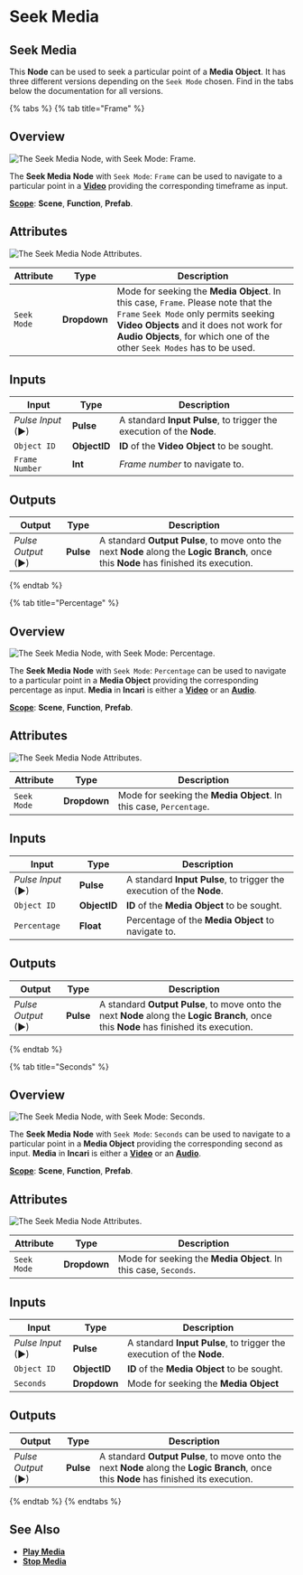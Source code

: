 # Seek Media

## Seek Media

This **Node** can be used to seek a particular point of a **Media** **Object**. It has three different versions depending on the `Seek Mode` chosen. Find in the tabs below the documentation for all versions.

{% tabs %}
{% tab title="Frame" %}
## Overview

![The Seek Media Node, with Seek Mode: Frame.](../../../.gitbook/assets/node-seekmedia-frames.png)

The **Seek Media** **Node** with `Seek Mode`: `Frame` can be used to navigate to a particular point in a [**Video**](../../../objects-and-types/scene-objects/3dobjects/video.md) providing the corresponding timeframe as input.

[**Scope**](../../overview.md#scopes): **Scene**, **Function**, **Prefab**.

## Attributes

![The Seek Media Node Attributes.](../../../.gitbook/assets/node-seekmedia-attri.png)

| Attribute   | Type         | Description                                                                                                                                                                                                                                           |
| ----------- | ------------ | ----------------------------------------------------------------------------------------------------------------------------------------------------------------------------------------------------------------------------------------------------- |
| `Seek Mode` | **Dropdown** | Mode for seeking the **Media** **Object**. In this case, `Frame`. Please note that the `Frame` `Seek Mode` only permits seeking **Video Objects** and it does not work for **Audio Objects**, for which one of the other `Seek Modes` has to be used. |

## Inputs

| Input             | Type         | Description                                                           |
| ----------------- | ------------ | --------------------------------------------------------------------- |
| _Pulse Input_ (►) | **Pulse**    | A standard **Input Pulse**, to trigger the execution of the **Node**. |
| `Object ID`       | **ObjectID** | **ID** of the **Video** **Object** to be sought.                      |
| `Frame Number`    | **Int**      | _Frame number_ to navigate to.                                        |

## Outputs

| Output             | Type      | Description                                                                                                                            |
| ------------------ | --------- | -------------------------------------------------------------------------------------------------------------------------------------- |
| _Pulse Output_ (►) | **Pulse** | A standard **Output Pulse**, to move onto the next **Node** along the **Logic Branch**, once this **Node** has finished its execution. |
{% endtab %}

{% tab title="Percentage" %}
## Overview

![The Seek Media Node, with Seek Mode: Percentage.](../../../.gitbook/assets/node-seekmedia-percentage.png)

The **Seek Media** **Node** with `Seek Mode`: `Percentage` can be used to navigate to a particular point in a **Media Object** providing the corresponding percentage as input. **Media** in **Incari** is either a [**Video**](../../../objects-and-types/scene-objects/3dobjects/video.md) or an [**Audio**](../../../objects-and-types/scene-objects/audio.md).

[**Scope**](../../overview.md#scopes): **Scene**, **Function**, **Prefab**.

## Attributes

![The Seek Media Node Attributes.](../../../.gitbook/assets/node-seekmedia-attri.png)

| Attribute   | Type         | Description                                                            |
| ----------- | ------------ | ---------------------------------------------------------------------- |
| `Seek Mode` | **Dropdown** | Mode for seeking the **Media** **Object**. In this case, `Percentage`. |

## Inputs

| Input             | Type         | Description                                                           |
| ----------------- | ------------ | --------------------------------------------------------------------- |
| _Pulse Input_ (►) | **Pulse**    | A standard **Input Pulse**, to trigger the execution of the **Node**. |
| `Object ID`       | **ObjectID** | **ID** of the **Media** **Object** to be sought.                      |
| `Percentage`      | **Float**    | Percentage of the **Media Object** to navigate to.                    |

## Outputs

| Output             | Type      | Description                                                                                                                            |
| ------------------ | --------- | -------------------------------------------------------------------------------------------------------------------------------------- |
| _Pulse Output_ (►) | **Pulse** | A standard **Output Pulse**, to move onto the next **Node** along the **Logic Branch**, once this **Node** has finished its execution. |
{% endtab %}

{% tab title="Seconds" %}
## Overview

![The Seek Media Node, with Seek Mode: Seconds.](../../../.gitbook/assets/node-seekmedia-seconds.png)

The **Seek Media** **Node** with `Seek Mode`: `Seconds` can be used to navigate to a particular point in a **Media Object** providing the corresponding second as input. **Media** in **Incari** is either a [**Video**](../../../objects-and-types/scene-objects/3dobjects/video.md) or an [**Audio**](../../../objects-and-types/scene-objects/audio.md).

[**Scope**](../../overview.md#scopes): **Scene**, **Function**, **Prefab**.

## Attributes

![The Seek Media Node Attributes.](../../../.gitbook/assets/node-seekmedia-attri.png)

| Attribute   | Type         | Description                                                         |
| ----------- | ------------ | ------------------------------------------------------------------- |
| `Seek Mode` | **Dropdown** | Mode for seeking the **Media** **Object**. In this case, `Seconds`. |

## Inputs

| Input             | Type         | Description                                                           |
| ----------------- | ------------ | --------------------------------------------------------------------- |
| _Pulse Input_ (►) | **Pulse**    | A standard **Input Pulse**, to trigger the execution of the **Node**. |
| `Object ID`       | **ObjectID** | **ID** of the **Media** **Object** to be sought.                      |
| `Seconds`         | **Dropdown** | Mode for seeking the **Media** **Object**                             |

## Outputs

| Output             | Type      | Description                                                                                                                            |
| ------------------ | --------- | -------------------------------------------------------------------------------------------------------------------------------------- |
| _Pulse Output_ (►) | **Pulse** | A standard **Output Pulse**, to move onto the next **Node** along the **Logic Branch**, once this **Node** has finished its execution. |
{% endtab %}
{% endtabs %}

## See Also

* [**Play Media**](playmedia.md)
* [**Stop Media**](stopmedia.md)
